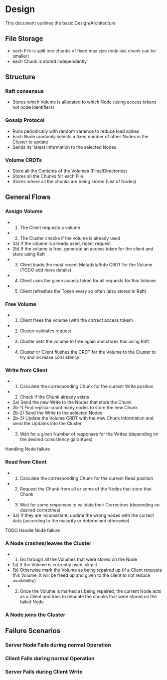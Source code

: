 # Design
This document outlines the basic Design/Architecture

## File Storage
* each File is split into chunks of fixed max size (only last chunk can be smaller)
* each Chunk is stored independantly

## Structure
### Raft consensus
* Stores which Volume is allocated to which Node (using access tokens not node identifiers)

### Gossip Protocol
* Runs periodically with random varience to reduce load spikes
* Each Node randomly selects a fixed number of other Nodes in the Cluster to update
* Sends its' latest information to the selected Nodes

### Volume CRDTs
* Store all the Contents of the Volumes (Files/Directories)
* Stores all the Chunks for each File
* Stores where all the chunks are being stored (List of Nodes)

## General Flows
### Assign Volume
* 1) The Client requests a volume
* 2) The Cluster checks if the volume is already used
* 2a) If the volume is already used, reject request
* 2b) If the volume is free, generate an access token for the client and store using Raft
* 3) Client loads the most recent Metadata/Info CRDT for the Volume (TODO add more details)
* 4) Client uses the given access token for all requests for this Volume
* 5) Client refreshes the Token every so often (also stored in Raft)

### Free Volume
* 1) Client frees the volume (with the correct access token)
* 2) Cluster validates request
* 3) Cluster sets the volume to free again and stores this using Raft
* 4) Cluster or Client flushes the CRDT for the Volume to the Cluster to try and increase consistency

### Write from Client
* 1) Calculate the corresponding Chunk for the current Write position
* 2) Check if the Chunk already exists
* 2a) Send the new Write to the Nodes that store the Chunk
* 2b-1) Find replica-count many nodes to store the new Chunk
* 2b-2) Send the Write to the selected Nodes
* 2b-3) Update the Volume CRDT with the new Chunk information and send the Updates into the Cluster
* 3) Wait for a given Number of responses for the Writes (depending on the desired consistency garantues)

Handling Node failure


### Read from Client
* 1) Calculate the corresponding Chunk for the current Read position
* 2) Request the Chunk from all or some of the Nodes that store that Chunk
* 3) Wait for some responses to validate their Correctnes (depending on desired correctnes)
* 3a) If they are inconsistent, update the wrong nodes with the correct data (according to the majority or determined otherwise)

TODO Handle Node failure

### A Node crashes/leaves the Cluster
* 1) Go through all the Volumes that were stored on the Node
* 1a) If the Volume is currently used, skip it
* 1b) Otherwise mark the Volume as being repaired up (if a Client requests this Volume, it will be freed up and given to the client to not reduce availability)
* 2) Once the Volume is marked as being repaired, the current Node acts as a Client and tries to relocate the chunks that were stored on the failed Node

### A Node joins the Cluster

## Failure Scenarios
### Server Node Fails during normal Operation

### Client Fails during normal Operation

### Server Fails during Client Write
